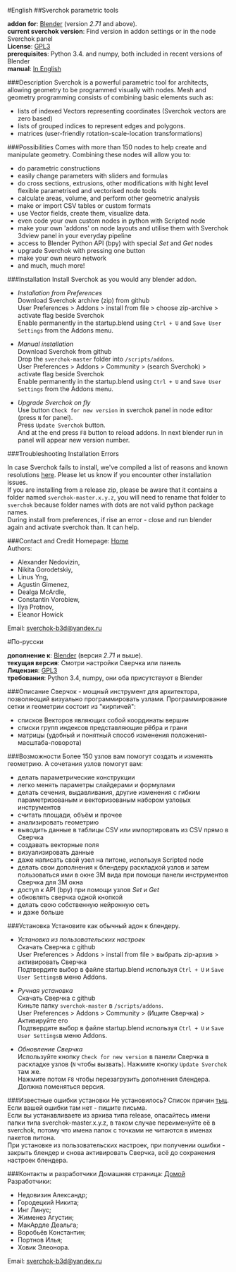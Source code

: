 #English
##Sverchok parametric tools

**addon for**: [Blender](http://blender.org)  (version *2.71* and above).  
**current sverchok version**: Find version in addon settings or in the node Sverchok panel   
**License**: [GPL3](http://www.gnu.org/licenses/quick-guide-gplv3.html)   
**prerequisites**: Python 3.4. and numpy, both included in recent versions of Blender  
**manual**: [In English](http://nikitron.cc.ua/sverch/html/main.html)

  
###Description
Sverchok is a powerful parametric tool for architects, allowing geometry to be programmed visually with nodes. 
Mesh and geometry programming consists of combining basic elements such as:  

  - lists of indexed Vectors representing coordinates (Sverchok vectors are zero based)
  - lists of grouped indices to represent edges and polygons.
  - matrices (user-friendly rotation-scale-location transformations)

###Possibilities
Comes with more than 150 nodes to help create and manipulate geometry. Combining these nodes will allow you to:

  - do parametric constructions
  - easily change parameters with sliders and formulas
  - do cross sections, extrusions, other modifications with hight level flexible parametrised and vectorised node tools  
  - calculate areas, volume, and perform other geometric analysis
  - make or import CSV tables or custom formats
  - use Vector fields, create them, visualize data.
  - even code your own custom nodes in python with Scripted node
  - make your own 'addons' on node layouts and utilise them with Sverchok 3dview panel in your everyday pipeline
  - access to Blender Python API (bpy) with special _Set_ and _Get_ nodes
  - upgrade Sverchok with pressing one button
  - make your own neuro network
  - and much, much more!

###Installation
Install Sverchok as you would any blender addon.  
  
-  _Installation from Preferences_  
   Download Sverchok archive (zip) from github   
   User Preferences > Addons > install from file >  choose zip-archive > activate flag beside Sverchok  
   Enable permanently in the startup.blend using `Ctrl + U` and `Save User Settings` from the Addons menu.  
  
-  _Manual installation_  
   Download Sverchok from github  
   Drop the `sverchok-master` folder into `/scripts/addons`.  
   User Preferences > Addons > Community > (search Sverchok) > activate flag beside Sverchok  
   Enable permanently in the startup.blend using `Ctrl + U` and `Save User Settings` from the Addons menu.   

-  _Upgrade Sverchok on fly_   
   Use button `Check for new version` in sverchok panel in node editor (press `N` for panel).    
   Press `Update Sverchok` button.   
   And at the end press `F8` button to reload addons. In next blender run in panel will appear new version number.   

###Troubleshooting Installation Errors

In case Sverchok fails to install, we've compiled a list of reasons and known resolutions [here](http://nikitron.cc.ua/sverch/html/installation.html). Please let us know if you encounter other installation issues.   
If you are installing from a release zip, please be aware that it contains a folder named `sverchok-master.x.y.z`, you will need to rename that folder to `sverchok` because folder names with dots are not valid python package names.  
During install from preferences, if rise an error - close and run blender again and activate sverchok than. It can help.    

###Contact and Credit
Homepage: [Home](http://nikitron.cc.ua/sverchok_en.html)  
Authors: 
-  Alexander Nedovizin,  
-  Nikita Gorodetskiy,  
-  Linus Yng,  
-  Agustin Gimenez, 
-  Dealga McArdle,  
-  Constantin Vorobiew, 
-  Ilya Protnov,  
-  Eleanor Howick    

Email: sverchok-b3d@yandex.ru  


#По-русски

**дополнение к**: [Blender](http://blender.org)  (версия *2.71* и выше).  
**текущая версия**: Смотри настройки Сверчка или панель   
**Лицензия**: [GPL3](http://www.gnu.org/licenses/quick-guide-gplv3.html)   
**требования**: Python 3.4,  numpy, они оба присутствуют в Blender  


  
###Описание
Сверчок - мощный инструмент для архитектора, позволяющий визуально программировать узлами. 
Программирование сетки и геометрии состоит из "кирпичей":  

  - списков Векторов являющих собой координаты вершин  
  - списки групп индексов представляющие рёбра и грани  
  - матрицы (удобный и понятный способ изменения положения-масштаба-поворота)  

###Возможности
Более 150 узлов вам помогут создать и изменять геометрию. А сочетания узлов помогут вам:

  - делать параметрические конструкции
  - легко менять параметры слайдерами и формулами
  - делать сечения, выдавливания, другие изменения с гибким параметризованым и векторизованым набором узловых инструментов  
  - считать площади, объём и прочее
  - анализировать геометрию
  - выводить данные в таблицы CSV или импортировать из CSV прямо в Сверчка
  - создавать векторные поля
  - визуализировать данные
  - даже написать свой узел на питоне, используя Scripted node
  - делать свои дополнения к блендеру раскладкой узлов и затем пользоваться ими в окне 3М вида при помощи панели инструментов Сверчка для 3М окна
  - доступ к API (bpy) при помощи узлов _Set_ и _Get_ 
  - обновлять сверчка одной кнопкой
  - делать свою собственную нейронную сеть
  - и даже больше   


###Установка
Установите как обычный адон к блендеру.  
  
-  _Установка из пользовательских настроек_  
   Скачать Сверчка с github  
   User Preferences > Addons > install from file >   выбрать zip-архив > активировать Сверчка  
   Подтвердите выбор в файле startup.blend используя `Ctrl + U` и `Save User Settings`в меню Addons.  
  
-  _Ручная установка_  
   Скачать Сверчка с github  
   Киньте папку `sverchok-master` в `/scripts/addons`.  
   User Preferences > Addons > Community > (Ищите Сверчка) > Активируйте его  
   Подтвердите выбор в файле startup.blend используя `Ctrl + U` и `Save User Settings`в меню Addons.  

-  _Обновление Сверчка_   
   Используйте кнопку `Check for new version` в панели Сверчка в раскладке узлов (`N` чтобы вызвать). 
   Нажмите кнопку `Update Sverchok` там же.  
   Нажмите потом `F8` чтобы перезагрузить дополнения блендера. Должна поменяться версия.  

###Известные ошибки установки
Не установилось? Список причин [тыц](http://nikitron.cc.ua/sverch/html/installation.html). Если вашей ошибки там нет - пишите письма.  
Если вы устанавливаете из архива типа release, опасайтесь имени папки типа sverchok-master.x.y.z, в таком случае переименуйте её в sverchok, потому что имена папок с точками не читаются в именах пакетов питона.   
При установке из пользовательских настроек, при получении ошибки - закрыть блендер и снова активировать Сверчка, всё до сохранения настроек блендера.  

###Контакты и разработчики
Домашняя страница: [Домой](http://nikitron.cc.ua/sverchok_ru.html)  
Разработчики: 
-  Недовизин Александр;  
-  Городецкий Никита;  
-  Инг Линус;  
-  Жименез Агустин; 
-  МакАрдле Деальга;  
-  Воробьёв Константин;  
-  Портнов Илья;  
-  Ховик Элеонора.   

Email: sverchok-b3d@yandex.ru  
